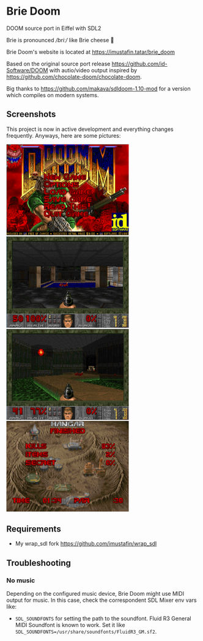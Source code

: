 # Brie Doom
DOOM source port in Eiffel with SDL2

Brie is pronounced */briː/* like Brie cheese :cheese:

Brie Doom's website is located at https://imustafin.tatar/brie_doom

Based on the original source port release https://github.com/id-Software/DOOM
with autio/video output inspired by https://github.com/chocolate-doom/chocolate-doom.

Big thanks to https://github.com/makava/sdldoom-1.10-mod for a version
which compiles on modern systems.


## Screenshots
This project is now in active development and everything changes frequently.
Anyways, here are some pictures:

<img src="docs/main_menu.png" width="320">
<img src="docs/start.png" width="320">
<img src="docs/room.png" width="320">
<img src="docs/intermission.png" width="320">

## Requirements
* My wrap_sdl fork https://github.com/imustafin/wrap_sdl

## Troubleshooting

### No music
Depending on the configured music device, Brie Doom might use MIDI output 
for music. In this case, check the correspondent SDL Mixer env vars like:
* `SDL_SOUNDFONTS` for setting the path to the soundfont.
Fluid R3 General MIDI Soundfont is known to work.
Set it like `SDL_SOUNDFONTS=/usr/share/soundfonts/FluidR3_GM.sf2`.
